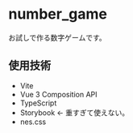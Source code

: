 # number_game
お試しで作る数字ゲームです。

## 使用技術

- Vite
- Vue 3 Composition API 
- TypeScript
- Storybook <- 重すぎて使えない。
- nes.css
